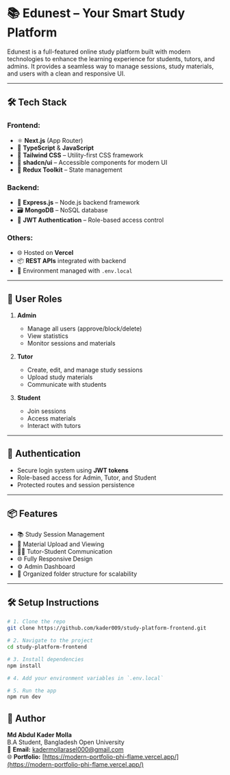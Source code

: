 # 📚 Edunest – Your Smart Study Platform

Edunest is a full-featured online study platform built with modern technologies to enhance the learning experience for students, tutors, and admins. It provides a seamless way to manage sessions, study materials, and users with a clean and responsive UI.

---

## 🛠️ Tech Stack

### Frontend:

- ⚛️ **Next.js** (App Router)
- 💬 **TypeScript** & **JavaScript**
- 🎨 **Tailwind CSS** – Utility-first CSS framework
- 🧩 **shadcn/ui** – Accessible components for modern UI
- 🔄 **Redux Toolkit** – State management

### Backend:

- 🧠 **Express.js** – Node.js backend framework
- 🗃️ **MongoDB** – NoSQL database
- 🔐 **JWT Authentication** – Role-based access control

### Others:

- 🌐 Hosted on **Vercel**
- 📦 **REST APIs** integrated with backend
- 🧾 Environment managed with `.env.local`

---

## 👤 User Roles

1. **Admin**

   - Manage all users (approve/block/delete)
   - View statistics
   - Monitor sessions and materials

2. **Tutor**

   - Create, edit, and manage study sessions
   - Upload study materials
   - Communicate with students

3. **Student**
   - Join sessions
   - Access materials
   - Interact with tutors

---

## 🔐 Authentication

- Secure login system using **JWT tokens**
- Role-based access for Admin, Tutor, and Student
- Protected routes and session persistence

---

## 📦 Features

- 📚 Study Session Management
- 📝 Material Upload and Viewing
- 🧑‍🏫 Tutor-Student Communication
- 🌐 Fully Responsive Design
- ⚙️ Admin Dashboard
- 📂 Organized folder structure for scalability

---

## 🛠️ Setup Instructions

```bash
# 1. Clone the repo
git clone https://github.com/kader009/study-platform-frontend.git

# 2. Navigate to the project
cd study-platform-frontend

# 3. Install dependencies
npm install

# 4. Add your environment variables in `.env.local`

# 5. Run the app
npm run dev
```

## 🧑 Author

**Md Abdul Kader Molla**  
B.A Student, Bangladesh Open University  
📧 **Email:** [kadermollarasel000@gmail.com](mailto:kadermollarasel000@gmail.com)  
🌐 **Portfolio:** [https://modern-portfolio-phi-flame.vercel.app/](https://modern-portfolio-phi-flame.vercel.app/)
